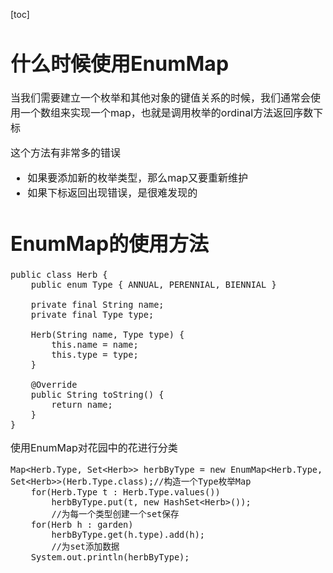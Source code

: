 [toc]

<font size = "3">

# 什么时候使用EnumMap
当我们需要建立一个枚举和其他对象的键值关系的时候，我们通常会使用一个数组来实现一个map，也就是调用枚举的ordinal方法返回序数下标

这个方法有非常多的错误
- 如果要添加新的枚举类型，那么map又要重新维护
- 如果下标返回出现错误，是很难发现的

# EnumMap的使用方法
```
public class Herb {
    public enum Type { ANNUAL, PERENNIAL, BIENNIAL }

    private final String name;
    private final Type type;
    
    Herb(String name, Type type) {
        this.name = name;
        this.type = type;
    }

    @Override
    public String toString() {
        return name;
    }
}
```
使用EnumMap对花园中的花进行分类
```
Map<Herb.Type, Set<Herb>> herbByType = new EnumMap<Herb.Type, Set<Herb>>(Herb.Type.class);//构造一个Type枚举Map
    for(Herb.Type t : Herb.Type.values())
        herbByType.put(t, new HashSet<Herb>());
        //为每一个类型创建一个set保存
    for(Herb h : garden)
        herbByType.get(h.type).add(h);
        //为set添加数据
    System.out.println(herbByType);
```


</font>